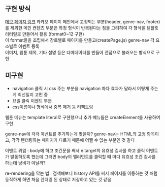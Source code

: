 ## 구현 방식
[데모 페이지 링크](https://lv0314.github.io/fe-kakaopage/test.html)
카카오 페이지 메인에서 고정되는 부분(header, genre-nav, footer)를 제외한
메인 컨텐츠 부분은 특정 형식이 반복된다는 점을 고려하여
각 형식을 템플릿 리터럴로 만들어서 활용 (format0~12 구현)  
이 format들을 조립해서 장르별로 페이지를 만들고(createPage.js) genre-nav 각 요소별로 이벤트 등록  
이미지, 웹툰 제목, 기타 설명 등은 더미데이터를 만들어 랜덤으로 불러오는 방식으로 구현  

## 미구현
- navigation 클릭 시 css 주는 부분을 navigation 마다 효과가 달라서 어떻게 주는게 최선일지 고민 중
- 요일 클릭 이벤트 부분
- css이름이나 형식에서 중복 제거 등 리팩토링

웹툰 메뉴는 template literal로 구현했으니
추가 메뉴들은 createElement를 사용하여 구현

genre-nav에 각각 이벤트를 추가하는게 맞을까?
genre-nav는 HTML의 고정 항목이고, 각각 렌더링하는 페이지가 다르기 때문에 어쩔 수 없는 부분인 것 같다

이벤트 위임 : body에 하고 조건문을 써서 e.target의 유효성 검사를 하고 클릭 이벤트가 발동하도록 했는데
그러면 body의 엘리먼트를 클릭할 때 마다 유효성 조건 검사를 하는데 낭비가 아닐까?

re-rendering을 막는 법 : 검색해보니 history API를 써서 페이지를 이동하는 것 처럼 동작하게 하면 처음 렌더링 된 상태로 저장하고 있는 것 같음